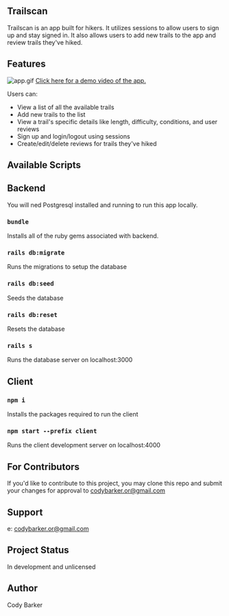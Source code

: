 ## Trailscan

Trailscan is an app built for hikers. It utilizes sessions to allow users to sign up and stay signed in. It also allows users to add new trails to the app and review trails they've hiked.

## Features

<img src="public/trailscan_preview.gif" alt="app.gif">
<a href="https://youtu.be/exQ-k43C1ZE" alt="app video">Click here for a demo video of the app.</a>

Users can:

- View a list of all the available trails
- Add new trails to the list
- View a trail's specific details like length, difficulty, conditions, and user reviews
- Sign up and login/logout using sessions
- Create/edit/delete reviews for trails they've hiked

## Available Scripts

## Backend

You will ned Postgresql installed and running to run this app locally.

### `bundle`

Installs all of the ruby gems associated with backend.

### `rails db:migrate`

Runs the migrations to setup the database

### `rails db:seed`

Seeds the database

### `rails db:reset`

Resets the database

### `rails s`

Runs the database server on localhost:3000

## Client

### `npm i`

Installs the packages required to run the client

### `npm start --prefix client`

Runs the client development server on localhost:4000

## For Contributors
If you'd like to contribute to this project, you may clone this repo and submit your changes for approval to codybarker.or@gmail.com

##  Support
e: codybarker.or@gmail.com

## Project Status
In development and unlicensed

## Author
Cody Barker
